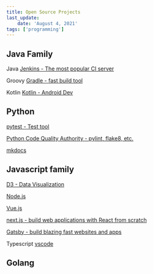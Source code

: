 ```yaml
---
title: Open Source Projects
last_update:
    date: 'August 4, 2021'
tags: ['programming']
---
```


## Java Family

Java
[Jenkins - The most popular CI server](https://github.com/jenkinsci/jenkins)

Groovy
[Gradle - fast build tool](https://github.com/gradle/gradle)

Kotlin
[Kotlin - Android Dev](https://github.com/JetBrains/kotlin)

## Python

[pytest - Test tool](https://github.com/pytest-dev/pytest)

[Python Code Quality Authority - pylint, flake8, etc.](https://github.com/PyCQA)

[mkdocs](https://github.com/mkdocs/mkdocs)

## Javascript family

[D3 - Data Visualization](https://github.com/d3/d3)

[Node.js](https://github.com/nodejs/node)

[Vue.js](https://github.com/vuejs/vue)

[next.js - build web applications with React from scratch](https://github.com/vercel/next.js/)

[Gatsby - build blazing fast websites and apps](https://github.com/gatsbyjs/gatsby)

Typescript
[vscode](https://github.com/microsoft/vscode)

## Golang

